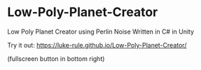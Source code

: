 # Low-Poly-Planet-Creator
Low Poly Planet Creator using Perlin Noise
Written in C# in Unity

Try it out: https://luke-rule.github.io/Low-Poly-Planet-Creator/

(fullscreen button in bottom right)
